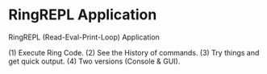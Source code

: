 RingREPL Application
====================

RingREPL (Read-Eval-Print-Loop) Application

(1) Execute Ring Code.
(2) See the History of commands.
(3) Try things and get quick output.
(4) Two versions (Console & GUI).
